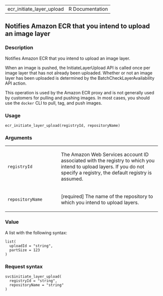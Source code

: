 <table style="width: 100%;">
<tbody>
<tr class="odd">
<td>ecr_initiate_layer_upload</td>
<td style="text-align: right;">R Documentation</td>
</tr>
</tbody>
</table>

## Notifies Amazon ECR that you intend to upload an image layer

### Description

Notifies Amazon ECR that you intend to upload an image layer.

When an image is pushed, the InitiateLayerUpload API is called once per
image layer that has not already been uploaded. Whether or not an image
layer has been uploaded is determined by the BatchCheckLayerAvailability
API action.

This operation is used by the Amazon ECR proxy and is not generally used
by customers for pulling and pushing images. In most cases, you should
use the `docker` CLI to pull, tag, and push images.

### Usage

    ecr_initiate_layer_upload(registryId, repositoryName)

### Arguments

<table>
<colgroup>
<col style="width: 35%" />
<col style="width: 65%" />
</colgroup>
<tbody>
<tr class="odd">
<td><code
id="ecr_initiate_layer_upload_:_registryId">registryId</code></td>
<td><p>The Amazon Web Services account ID associated with the registry
to which you intend to upload layers. If you do not specify a registry,
the default registry is assumed.</p></td>
</tr>
<tr class="even">
<td><code
id="ecr_initiate_layer_upload_:_repositoryName">repositoryName</code></td>
<td><p>[required] The name of the repository to which you intend to
upload layers.</p></td>
</tr>
</tbody>
</table>

### Value

A list with the following syntax:

    list(
      uploadId = "string",
      partSize = 123
    )

### Request syntax

    svc$initiate_layer_upload(
      registryId = "string",
      repositoryName = "string"
    )
